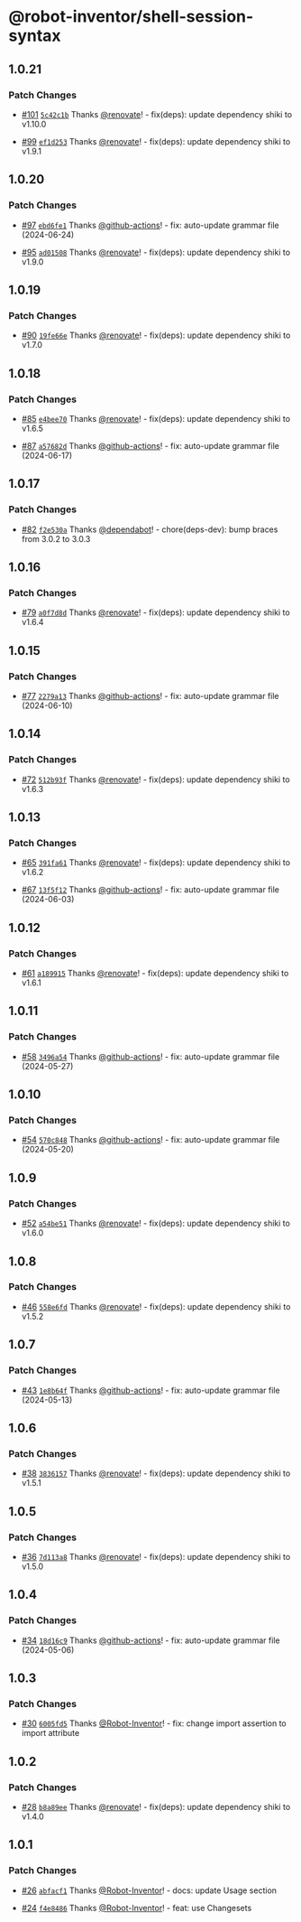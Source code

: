 # @robot-inventor/shell-session-syntax

## 1.0.21

### Patch Changes

- [#101](https://github.com/Robot-Inventor/shell-session-syntax/pull/101) [`5c42c1b`](https://github.com/Robot-Inventor/shell-session-syntax/commit/5c42c1b05da80319542f01b1dd1061bf2b53ce83) Thanks [@renovate](https://github.com/apps/renovate)! - fix(deps): update dependency shiki to v1.10.0

- [#99](https://github.com/Robot-Inventor/shell-session-syntax/pull/99) [`ef1d253`](https://github.com/Robot-Inventor/shell-session-syntax/commit/ef1d253c83af3f2c79e11becb9d0c697c3342d98) Thanks [@renovate](https://github.com/apps/renovate)! - fix(deps): update dependency shiki to v1.9.1

## 1.0.20

### Patch Changes

- [#97](https://github.com/Robot-Inventor/shell-session-syntax/pull/97) [`ebd6fe1`](https://github.com/Robot-Inventor/shell-session-syntax/commit/ebd6fe1b48cf9e167e3a5fefdfdc1144b034c408) Thanks [@github-actions](https://github.com/apps/github-actions)! - fix: auto-update grammar file (2024-06-24)

- [#95](https://github.com/Robot-Inventor/shell-session-syntax/pull/95) [`ad01508`](https://github.com/Robot-Inventor/shell-session-syntax/commit/ad01508e587ded0372b537ffc61ecddde75b1965) Thanks [@renovate](https://github.com/apps/renovate)! - fix(deps): update dependency shiki to v1.9.0

## 1.0.19

### Patch Changes

- [#90](https://github.com/Robot-Inventor/shell-session-syntax/pull/90) [`19fe66e`](https://github.com/Robot-Inventor/shell-session-syntax/commit/19fe66e14afa9838b67b4a6bb6e91947ed6d3698) Thanks [@renovate](https://github.com/apps/renovate)! - fix(deps): update dependency shiki to v1.7.0

## 1.0.18

### Patch Changes

- [#85](https://github.com/Robot-Inventor/shell-session-syntax/pull/85) [`e4bee70`](https://github.com/Robot-Inventor/shell-session-syntax/commit/e4bee706c2bcaf745de2712e2c9f64f497e07b3a) Thanks [@renovate](https://github.com/apps/renovate)! - fix(deps): update dependency shiki to v1.6.5

- [#87](https://github.com/Robot-Inventor/shell-session-syntax/pull/87) [`a57682d`](https://github.com/Robot-Inventor/shell-session-syntax/commit/a57682d6710b954d14a7e1d4c548175b3e0af0fb) Thanks [@github-actions](https://github.com/apps/github-actions)! - fix: auto-update grammar file (2024-06-17)

## 1.0.17

### Patch Changes

- [#82](https://github.com/Robot-Inventor/shell-session-syntax/pull/82) [`f2e530a`](https://github.com/Robot-Inventor/shell-session-syntax/commit/f2e530a03a372428e5526dd2654e4db691bd62cc) Thanks [@dependabot](https://github.com/apps/dependabot)! - chore(deps-dev): bump braces from 3.0.2 to 3.0.3

## 1.0.16

### Patch Changes

- [#79](https://github.com/Robot-Inventor/shell-session-syntax/pull/79) [`a0f7d8d`](https://github.com/Robot-Inventor/shell-session-syntax/commit/a0f7d8dfe70714749b2425b6c92936877a741911) Thanks [@renovate](https://github.com/apps/renovate)! - fix(deps): update dependency shiki to v1.6.4

## 1.0.15

### Patch Changes

- [#77](https://github.com/Robot-Inventor/shell-session-syntax/pull/77) [`2279a13`](https://github.com/Robot-Inventor/shell-session-syntax/commit/2279a131edb51219fc12de556ce415d02ea58c5a) Thanks [@github-actions](https://github.com/apps/github-actions)! - fix: auto-update grammar file (2024-06-10)

## 1.0.14

### Patch Changes

- [#72](https://github.com/Robot-Inventor/shell-session-syntax/pull/72) [`512b93f`](https://github.com/Robot-Inventor/shell-session-syntax/commit/512b93fcd3d98bce5f1fb03e8dbb7fcadd0e8292) Thanks [@renovate](https://github.com/apps/renovate)! - fix(deps): update dependency shiki to v1.6.3

## 1.0.13

### Patch Changes

- [#65](https://github.com/Robot-Inventor/shell-session-syntax/pull/65) [`391fa61`](https://github.com/Robot-Inventor/shell-session-syntax/commit/391fa61ccad7f770045ea56ce25beb170e2f5515) Thanks [@renovate](https://github.com/apps/renovate)! - fix(deps): update dependency shiki to v1.6.2

- [#67](https://github.com/Robot-Inventor/shell-session-syntax/pull/67) [`13f5f12`](https://github.com/Robot-Inventor/shell-session-syntax/commit/13f5f12fad2c07798ebbde26d1afc3373d4cc205) Thanks [@github-actions](https://github.com/apps/github-actions)! - fix: auto-update grammar file (2024-06-03)

## 1.0.12

### Patch Changes

- [#61](https://github.com/Robot-Inventor/shell-session-syntax/pull/61) [`a189915`](https://github.com/Robot-Inventor/shell-session-syntax/commit/a189915165f2ec4447a3f27d099421da0a0fd756) Thanks [@renovate](https://github.com/apps/renovate)! - fix(deps): update dependency shiki to v1.6.1

## 1.0.11

### Patch Changes

- [#58](https://github.com/Robot-Inventor/shell-session-syntax/pull/58) [`3496a54`](https://github.com/Robot-Inventor/shell-session-syntax/commit/3496a5434b1dc861d5a9454fc5d89d1394f6e81b) Thanks [@github-actions](https://github.com/apps/github-actions)! - fix: auto-update grammar file (2024-05-27)

## 1.0.10

### Patch Changes

- [#54](https://github.com/Robot-Inventor/shell-session-syntax/pull/54) [`570c848`](https://github.com/Robot-Inventor/shell-session-syntax/commit/570c8480dc171685df08d443f247080ccd58d2ce) Thanks [@github-actions](https://github.com/apps/github-actions)! - fix: auto-update grammar file (2024-05-20)

## 1.0.9

### Patch Changes

- [#52](https://github.com/Robot-Inventor/shell-session-syntax/pull/52) [`a54be51`](https://github.com/Robot-Inventor/shell-session-syntax/commit/a54be517cd9feec369ba5e7f0ba7312a5d06298c) Thanks [@renovate](https://github.com/apps/renovate)! - fix(deps): update dependency shiki to v1.6.0

## 1.0.8

### Patch Changes

- [#46](https://github.com/Robot-Inventor/shell-session-syntax/pull/46) [`558e6fd`](https://github.com/Robot-Inventor/shell-session-syntax/commit/558e6fdf7a4f0ccbb944b08001ab72f6269723ff) Thanks [@renovate](https://github.com/apps/renovate)! - fix(deps): update dependency shiki to v1.5.2

## 1.0.7

### Patch Changes

- [#43](https://github.com/Robot-Inventor/shell-session-syntax/pull/43) [`1e8b64f`](https://github.com/Robot-Inventor/shell-session-syntax/commit/1e8b64fe86738d3cb861afb078b6fe217d6111ca) Thanks [@github-actions](https://github.com/apps/github-actions)! - fix: auto-update grammar file (2024-05-13)

## 1.0.6

### Patch Changes

- [#38](https://github.com/Robot-Inventor/shell-session-syntax/pull/38) [`3836157`](https://github.com/Robot-Inventor/shell-session-syntax/commit/383615747cd0cd11bdd31802c59875779e54de6a) Thanks [@renovate](https://github.com/apps/renovate)! - fix(deps): update dependency shiki to v1.5.1

## 1.0.5

### Patch Changes

- [#36](https://github.com/Robot-Inventor/shell-session-syntax/pull/36) [`7d113a8`](https://github.com/Robot-Inventor/shell-session-syntax/commit/7d113a8388c665309ade3306435f63c97e663c5e) Thanks [@renovate](https://github.com/apps/renovate)! - fix(deps): update dependency shiki to v1.5.0

## 1.0.4

### Patch Changes

- [#34](https://github.com/Robot-Inventor/shell-session-syntax/pull/34) [`18d16c9`](https://github.com/Robot-Inventor/shell-session-syntax/commit/18d16c972e97a9ad441071d8522dd7bd96ce411a) Thanks [@github-actions](https://github.com/apps/github-actions)! - fix: auto-update grammar file (2024-05-06)

## 1.0.3

### Patch Changes

- [#30](https://github.com/Robot-Inventor/shell-session-syntax/pull/30) [`6005fd5`](https://github.com/Robot-Inventor/shell-session-syntax/commit/6005fd5c4dbfa601de88209c362136b31a611b9b) Thanks [@Robot-Inventor](https://github.com/Robot-Inventor)! - fix: change import assertion to import attribute

## 1.0.2

### Patch Changes

- [#28](https://github.com/Robot-Inventor/shell-session-syntax/pull/28) [`b8a89ee`](https://github.com/Robot-Inventor/shell-session-syntax/commit/b8a89eefed1e0ec27f75ca0293eda824dbf328d7) Thanks [@renovate](https://github.com/apps/renovate)! - fix(deps): update dependency shiki to v1.4.0

## 1.0.1

### Patch Changes

- [#26](https://github.com/Robot-Inventor/shell-session-syntax/pull/26) [`abfacf1`](https://github.com/Robot-Inventor/shell-session-syntax/commit/abfacf1d37cfe282f265e3d5188d67009d9fb3e6) Thanks [@Robot-Inventor](https://github.com/Robot-Inventor)! - docs: update Usage section

- [#24](https://github.com/Robot-Inventor/shell-session-syntax/pull/24) [`f4e8486`](https://github.com/Robot-Inventor/shell-session-syntax/commit/f4e84869c24c09b993d3051e2f0eaacbc124cdac) Thanks [@Robot-Inventor](https://github.com/Robot-Inventor)! - feat: use Changesets
